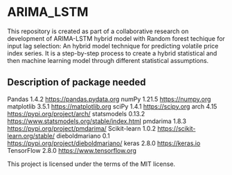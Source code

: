 # ARIMA_LSTM
This repository is created as part of a collaborative research on development of ARIMA-LSTM hybrid model with Random forest techique for input lag selection: An hybrid model technique for predicting volatile price index series.
It is a step-by-step process to create a hybrid statistical and then machine learning model through different statistical assumptions.

## Description of package needed
Pandas	1.4.2	https://pandas.pydata.org
numPy	1.21.5	https://numpy.org 
matplotlib	3.5.1	https://matplotlib.org
sciPy	1.4.1	https://scipy.org
arch	4.15	https://pypi.org/project/arch/
statsmodels	0.13.2	https://www.statsmodels.org/stable/index.html 
pmdarima	1.8.3	https://pypi.org/project/pmdarima/ 
Scikit-learn	1.0.2	https://scikit-learn.org/stable/ 
dieboldmariano	0.1	https://pypi.org/project/dieboldmariano/ 
keras	2.8.0	https://keras.io 
TensorFlow	2.8.0	https://www.tensorflow.org 


This project is licensed under the terms of the MIT license.
